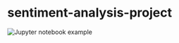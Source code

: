 # sentiment-analysis-project
![Jupyter notebook example](Sentiment_Analysis_Project.ipynb 'Jupyter notebook example')

